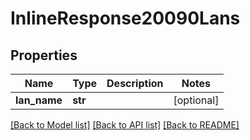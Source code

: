 # InlineResponse20090Lans

## Properties
Name | Type | Description | Notes
------------ | ------------- | ------------- | -------------
**lan_name** | **str** |  | [optional] 

[[Back to Model list]](../README.md#documentation-for-models) [[Back to API list]](../README.md#documentation-for-api-endpoints) [[Back to README]](../README.md)

